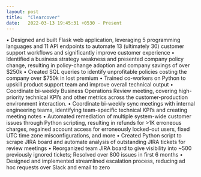 ```yaml
---
layout: post
title:  "Clearcover"
date:   2022-03-13 19:45:31 +0530 - Present
---
```

•	Designed and built Flask web application, leveraging 5 programming languages and 11 API endpoints to automate 13 (ultimately 30) customer support workflows and significantly improve customer experience
•	Identified a business strategy weakness and presented company policy change, resulting in policy-change adoption and company savings of over $250k
•	Created SQL queries to identify unprofitable policies costing the company over $750k in lost premium
•	Trained co-workers on Python to upskill product support team and improve overall technical output
•	Coordinate bi-weekly Business Operations Review meeting, covering high-priority technical KPI’s and other metrics across the customer-production environment interaction. 
•	Coordinate bi-weekly sync meetings with internal engineering teams, identifying team-specific technical KPI’s and creating meeting notes
•	Automated remediation of multiple system-wide customer issues through Python scripting, resulting in refunds for >1K erroneous charges, regained account access for erroneously locked-out users, fixed UTC time zone misconfigurations, and more
•	Created Python script to scrape JIRA board and automate analysis of outstanding JIRA tickets for review meetings
•	Reorganized team JIRA board to give visibility into ~500 previously ignored tickets; Resolved over 800 issues in first 6 months
•	Designed and implemented streamlined escalation process, reducing ad hoc requests over Slack and email to zero

